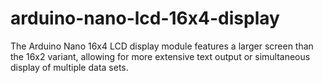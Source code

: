 # arduino-nano-lcd-16x4-display
The Arduino Nano 16x4 LCD display module features a larger screen than the 16x2 variant, allowing for more extensive text output or simultaneous display of multiple data sets.
